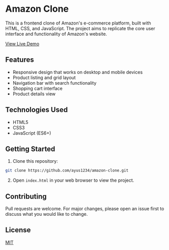 # Amazon Clone

This is a frontend clone of Amazon's e-commerce platform, built with HTML, CSS, and JavaScript. The project aims to replicate the core user interface and functionality of Amazon's website.

 [View Live Demo](https://ayus1234.github.io/amazon-clone/)

## Features

- Responsive design that works on desktop and mobile devices
- Product listing and grid layout
- Navigation bar with search functionality
- Shopping cart interface
- Product details view

## Technologies Used

- HTML5
- CSS3
- JavaScript (ES6+)

## Getting Started

1. Clone this repository:
```bash
git clone https://github.com/ayus1234/amazon-clone.git
```

2. Open `index.html` in your web browser to view the project.

## Contributing

Pull requests are welcome. For major changes, please open an issue first to discuss what you would like to change.

## License

[MIT](https://choosealicense.com/licenses/mit/)

